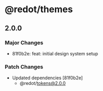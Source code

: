 # @redot/themes

## 2.0.0

### Major Changes

- 81f0b2e: feat: initial design system setup

### Patch Changes

- Updated dependencies [81f0b2e]
  - @redot/tokens@2.0.0
